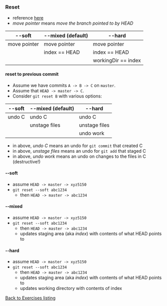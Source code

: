 
### Reset

* reference [here](https://git-scm.com/book/en/v2/Git-Tools-Reset-Demystified)
* *move pointer* means *move the branch pointed to by HEAD*

| --soft  | --mixed (default) | --hard |
| ------------- | ------------- | ------------- |
| move pointer  | move pointer  | move pointer  | 
| | index == HEAD  | index == HEAD | 
| | | workingDir == index  | 

#### reset to previous commit

* Assume we have commits `A -> B -> C` on `master`.
* Assume that `HEAD -> master -> C`.
* Consider `git reset B` with various options:

| --soft  | --mixed (default) | --hard |
| ------------- | ------------- | ------------- |
| undo C | undo C | undo C |
| | unstage files  | unstage files |
| | | undo work  | 

* in above, _undo C_ means an undo for `git commit` that created C
* in above, _unstage files_ means an undo for `git add` that staged C
* in above, _undo work_ means an undo on changes to the files in C (destructive!)

#### --soft 

* assume `HEAD -> master -> xyz5150`
* `git reset --soft abc1234`
    * then `HEAD -> master -> abc1234`

#### --mixed 

* assume `HEAD -> master -> xyz5150`
* `git reset --soft abc1234`
    * then `HEAD -> master -> abc1234`
    * updates staging area (aka _index_) with contents of what HEAD points to

#### --hard 

* assume `HEAD -> master -> xyz5150`
* `git reset --soft abc1234`
    * then `HEAD -> master -> abc1234`
    * updates staging area (aka _index_) with contents of what HEAD points to
    * updates working directory with contents of index


[Back to Exercises listing](./Exercises.md)
